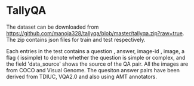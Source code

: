 # TallyQA

The dataset can be downloaded from  https://github.com/manoja328/tallyqa/blob/master/tallyqa.zip?raw=true. The zip contains json files for train and test respectively.

Each entries in the test contains a question , answer, image-id , image,  a flag ( issimple) to denote 
whether the question is simple or complex, and  the field 'data_source' shows the source of the QA pair. All the images
are from COCO and Visual Genome. The quesiton answer pairs have been derived from TDIUC, VQA2.0 and also using AMT annotators.
